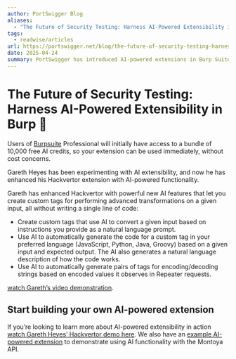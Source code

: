 ```yaml
---
author: PortSwigger Blog
aliases:
  - "The Future of Security Testing: Harness AI-Powered Extensibility in Burp 🚀"
tags:
  - readwise/articles
url: https://portswigger.net/blog/the-future-of-security-testing-harness-ai-powered-extensibility-in-burp-nbsp?__readwiseLocation=
date: 2025-04-24
summary: PortSwigger has introduced AI-powered extensions in Burp Suite Professional to enhance security testing and streamline workflows. Users can integrate AI easily using the Montoya API, which ensures data security and simplifies the process. With 10,000 free AI credits available, security testers can now experiment and innovate without incurring costs.
---
```

# The Future of Security Testing: Harness AI-Powered Extensibility in Burp 🚀

Users of [Burpsuite](../../Dev,%20ICT%20&%20Cybersec/Tools/Burpsuite.md) Professional will initially have access to a bundle of 10,000 free AI credits, so your extension can be used immediately, without cost concerns. [](https://read.readwise.io/read/01jmczny34jt7gk2737y8hs3gz)

Gareth Heyes has been experimenting with AI extensibility, and now he has enhanced his Hackvertor extension with AI-powered functionality. [](https://read.readwise.io/read/01jmczp5avtc9z6j7py51gyx8b)

Gareth has enhanced Hackvertor with powerful new AI features that let you create custom tags for performing advanced transformations on a given input, all without writing a single line of code:
- Create custom tags that use AI to convert a given input based on instructions you provide as a natural language prompt.
- Use AI to automatically generate the code for a custom tag in your preferred language (JavaScript, Python, Java, Groovy) based on a given input and expected output. The AI also generates a natural language description of how the code works.
- Use AI to automatically generate pairs of tags for encoding/decoding strings based on encoded values it observes in Repeater requests. [](https://read.readwise.io/read/01jmczq08t9kdvp1bcrq5f25fa)

[watch Gareth’s video demonstration](https://youtu.be/Flg0wOmgbDo).

## Start building your own AI-powered extension 

If you’re looking to learn more about AI-powered extensibility in action [watch Gareth Heyes’ Hackvertor demo here](https://youtu.be/Flg0wOmgbDo).
We also have an [example AI-powered extension](https://github.com/PortSwigger/burp-extensions-montoya-api-examples/tree/main/ai) to demonstrate using AI functionality with the Montoya API. [](https://read.readwise.io/read/01jmczs1mz548xvq1ea1gm42mj)


